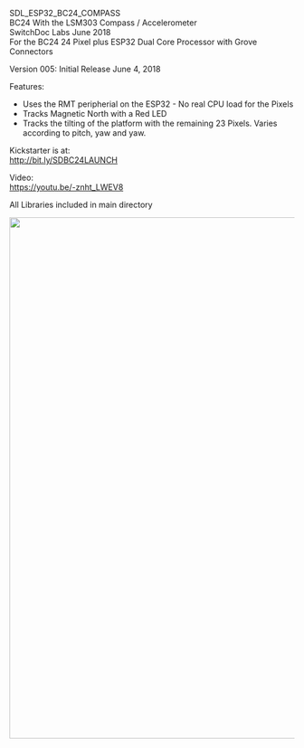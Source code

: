 SDL_ESP32_BC24_COMPASS<BR>
BC24 With the LSM303 Compass / Accelerometer<BR>
SwitchDoc Labs June 2018 <BR>
For the BC24 24 Pixel plus ESP32 Dual Core Processor with Grove Connectors

Version 005:   Initial Release June 4, 2018<BR>

Features:

- Uses the RMT peripherial on the ESP32 - No real CPU load for the Pixels
- Tracks Magnetic North with a Red LED
- Tracks the tilting of the platform with the remaining 23 Pixels.  Varies according to pitch, yaw and yaw.

Kickstarter is at:<BR>
http://bit.ly/SDBC24LAUNCH

Video:<BR>
https://youtu.be/-znht_LWEV8

All Libraries included in main directory

<img class="aligncenter size-large wp-image-29202" src="http://www.switchdoc.com/wp-content/uploads/2018/06/IMG_6069-1024x1015.jpg" alt="" width="930" height="922" />



